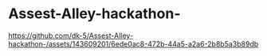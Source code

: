 # Assest-Alley-hackathon-



https://github.com/dk-5/Assest-Alley-hackathon-/assets/143609201/6ede0ac8-472b-44a5-a2a6-2b8b5a3b89db

